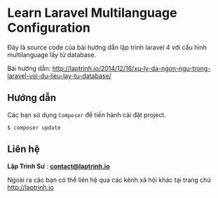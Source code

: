 # Learn Laravel Multilanguage Configuration

Đây là source code của bài hướng dẫn lập trình laravel 4 với cấu hình multilanguage lấy từ database.

Bài hướng dẫn: http://laptrinh.io/2014/12/16/xu-ly-da-ngon-ngu-trong-laravel-voi-du-lieu-lay-tu-database/


## Hướng dẫn

Các bạn sử dụng `Composer` để tiến hành cài đặt project.

```
$ composer update
```


## Liên hệ

**Lập Trình Sư** : **contact@laptrinh.io**

Ngoài ra các bạn có thể liên hệ qua các kênh xã hội khác tại trang chủ http://laptrinh.io
